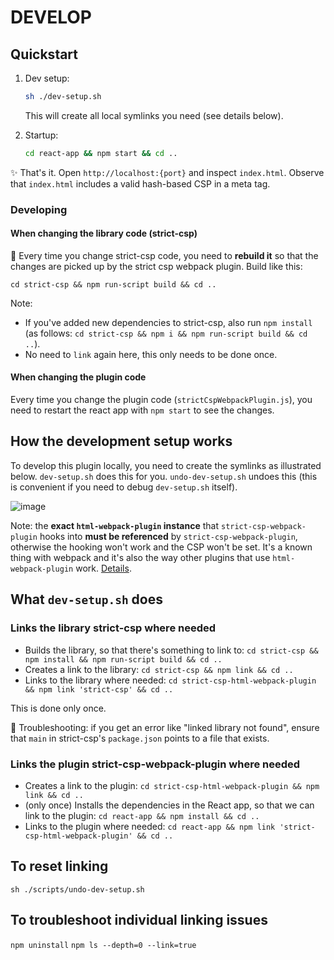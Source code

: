# DEVELOP

## Quickstart

1. Dev setup:

   ```bash
   sh ./dev-setup.sh
   ```

   This will create all local symlinks you need (see details below).

2. Startup:

   ```bash
   cd react-app && npm start && cd ..
   ```

✨ That's it. Open `http://localhost:{port}` and inspect `index.html`. Observe that `index.html` includes a valid hash-based CSP in a meta tag.

### Developing

#### When changing the library code (strict-csp)

🚨 Every time you change strict-csp code, you need to **rebuild it** so that the changes are picked up by the strict csp webpack plugin. Build like this:

`cd strict-csp && npm run-script build && cd ..`

Note:

- If you've added new dependencies to strict-csp, also run `npm install` (as follows: `cd strict-csp && npm i && npm run-script build && cd ..`).
- No need to `link` again here, this only needs to be done once.

#### When changing the plugin code

Every time you change the plugin code (`strictCspWebpackPlugin.js`), you need to restart the react app with `npm start` to see the changes.

## How the development setup works

To develop this plugin locally, you need to create the symlinks as illustrated below. `dev-setup.sh` does this for you.
`undo-dev-setup.sh` undoes this (this is convenient if you need to debug `dev-setup.sh` itself).

![image](https://user-images.githubusercontent.com/9762897/110346153-91087180-802f-11eb-96f9-fa79e9068dfb.png)

Note: the **exact `html-webpack-plugin` instance** that `strict-csp-webpack-plugin` hooks into **must be referenced** by `strict-csp-webpack-plugin`, otherwise the hooking won't work and the CSP won't be set. It's a known thing with webpack and it's also the way other plugins that use `html-webpack-plugin` work. [Details](https://github.com/jantimon/html-webpack-plugin/issues/1091).

## What `dev-setup.sh` does

### Links the library strict-csp where needed

- Builds the library, so that there's something to link to:
  `cd strict-csp && npm install && npm run-script build && cd ..`
- Creates a link to the library:
  `cd strict-csp && npm link && cd ..`
- Links to the library where needed:
  `cd strict-csp-html-webpack-plugin && npm link 'strict-csp' && cd ..`

This is done only once.

🧐 Troubleshooting: if you get an error like "linked library not found", ensure that `main` in strict-csp's `package.json` points to a file that exists.

### Links the plugin strict-csp-webpack-plugin where needed

- Creates a link to the plugin:
  `cd strict-csp-html-webpack-plugin && npm link && cd ..`
- (only once) Installs the dependencies in the React app, so that we can link to the plugin:
  `cd react-app && npm install && cd ..`
- Links to the plugin where needed:
  `cd react-app && npm link 'strict-csp-html-webpack-plugin' && cd ..`

## To reset linking

`sh ./scripts/undo-dev-setup.sh`

## To troubleshoot individual linking issues

`npm uninstall`
`npm ls --depth=0 --link=true`
